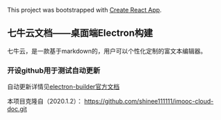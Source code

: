 This project was bootstrapped with [Create React App](https://github.com/facebook/create-react-app).

## 七牛云文档——桌面端Electron构建

七牛云，是一款基于markdown的，用户可以个性化定制的富文本编辑器。

### 开设github用于测试自动更新

自动更新详情见[electron-builder官方文档](https://www.electron.build/configuration/publish)

本项目克隆自（2020.1.2）：
https://github.com/shinee111111/imooc-cloud-doc.git
